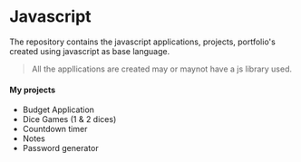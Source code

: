 # Javascript
The repository contains the javascript applications, projects, portfolio's created using javascript as base language.
>All the appllications are created may or maynot have a js library used.
#### My projects
* Budget Application
* Dice Games (1 & 2 dices)
* Countdown timer
* Notes
* Password generator
